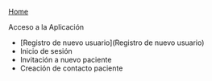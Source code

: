 [Home](Home)

Acceso a la Aplicación
* [Registro de nuevo usuario](Registro de nuevo usuario)
* Inicio de sesión
* Invitación a nuevo paciente
* Creación de contacto paciente
